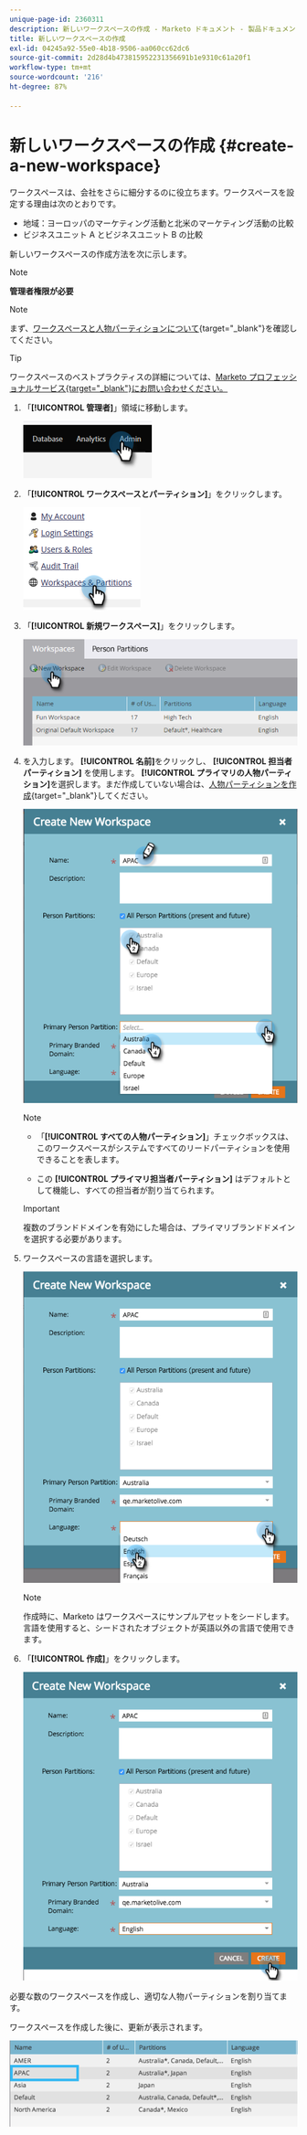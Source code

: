 ```yaml
---
unique-page-id: 2360311
description: 新しいワークスペースの作成 - Marketo ドキュメント - 製品ドキュメント
title: 新しいワークスペースの作成
exl-id: 04245a92-55e0-4b18-9506-aa060cc62dc6
source-git-commit: 2d28d4b473815952231356691b1e9310c61a20f1
workflow-type: tm+mt
source-wordcount: '216'
ht-degree: 87%

---
```


# 新しいワークスペースの作成 {#create-a-new-workspace}

ワークスペースは、会社をさらに細分するのに役立ちます。ワークスペースを設定する理由は次のとおりです。

* 地域：ヨーロッパのマーケティング活動と北米のマーケティング活動の比較
* ビジネスユニット A とビジネスユニット B の比較

新しいワークスペースの作成方法を次に示します。

>[!NOTE]
>
>**管理者権限が必要**

>[!NOTE]
>
>まず、[ワークスペースと人物パーティションについて](/help/marketo/product-docs/administration/workspaces-and-person-partitions/understanding-workspaces-and-person-partitions.md){target="_blank"}を確認してください。

>[!TIP]
>
>ワークスペースのベストプラクティスの詳細については、[Marketo プロフェッショナルサービス{target="_blank"}にお問い合わせください。](https://business.adobe.com/products/marketo/services-support.html)

1. 「**[!UICONTROL 管理者]**」領域に移動します。

   ![](assets/create-a-new-workspace-1.png)

1. 「**[!UICONTROL ワークスペースとパーティション]**」をクリックします。

   ![](assets/create-a-new-workspace-2.png)

1. 「**[!UICONTROL 新規ワークスペース]**」をクリックします。

   ![](assets/create-a-new-workspace-3.png)

1. を入力します。 **[!UICONTROL 名前]**&#x200B;をクリックし、 **[!UICONTROL 担当者パーティション]** を使用します。 **[!UICONTROL プライマリの人物パーティション]**&#x200B;を選択します。まだ作成していない場合は、[人物パーティションを作成](/help/marketo/product-docs/administration/workspaces-and-person-partitions/create-a-person-partition.md){target="_blank"}してください。

   ![](assets/create-a-new-workspace-4.png)

   >[!NOTE]
   >
   >* 「**[!UICONTROL すべての人物パーティション]**」チェックボックスは、このワークスペースがシステムですべてのリードパーティションを使用できることを表します。
   >
   >* この **[!UICONTROL プライマリ担当者パーティション]** はデフォルトとして機能し、すべての担当者が割り当てられます。

   >[!IMPORTANT]
   >
   >複数のブランドドメインを有効にした場合は、プライマリブランドドメインを選択する必要があります。

1. ワークスペースの言語を選択します。

   ![](assets/create-a-new-workspace-5.png)

   >[!NOTE]
   >
   >作成時に、Marketo はワークスペースにサンプルアセットをシードします。言語を使用すると、シードされたオブジェクトが英語以外の言語で使用できます。

1. 「**[!UICONTROL 作成]**」をクリックします。

   ![](assets/create-a-new-workspace-6.png)

必要な数のワークスペースを作成し、適切な人物パーティションを割り当てます。

ワークスペースを作成した後に、更新が表示されます。

![](assets/create-a-new-workspace-7.png)
